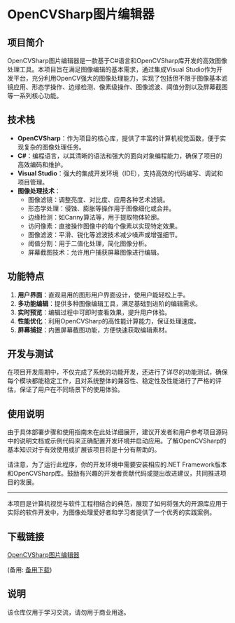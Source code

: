 # OpenCVSharp图片编辑器

## 项目简介

OpenCVSharp图片编辑器是一款基于C#语言和OpenCVSharp库开发的高效图像处理工具。本项目旨在满足图像编辑的基本需求，通过集成Visual Studio作为开发平台，充分利用OpenCV强大的图像处理能力，实现了包括但不限于图像基本滤镜应用、形态学操作、边缘检测、像素级操作、图像滤波、阈值分割以及屏幕截图等一系列核心功能。

## 技术栈

- **OpenCVSharp**：作为项目的核心库，提供了丰富的计算机视觉函数，便于实现复杂的图像处理任务。
- **C#**：编程语言，以其清晰的语法和强大的面向对象编程能力，确保了项目的高效编码和维护。
- **Visual Studio**：强大的集成开发环境（IDE），支持高效的代码编写、调试和项目管理。
- **图像处理技术**：
    - 图像滤镜：调整亮度、对比度、应用各种艺术滤镜。
    - 形态学处理：侵蚀、膨胀等操作用于图像细化或合并。
    - 边缘检测：如Canny算法等，用于提取物体轮廓。
    - 访问像素：直接操作图像中的每个像素以实现特定效果。
    - 图像滤波：平滑、锐化等滤波技术减少噪声或增强细节。
    - 阈值分割：用于二值化处理，简化图像分析。
    - 屏幕截图技术：允许用户捕获屏幕图像进行编辑。

## 功能特点

1. **用户界面**：直观易用的图形用户界面设计，使用户能轻松上手。
2. **多功能编辑**：提供多种图像编辑工具，满足基础到进阶的编辑需求。
3. **实时预览**：编辑过程中可即时查看效果，提升用户体验。
4. **性能优化**：利用OpenCVSharp的高性能计算能力，保证处理速度。
5. **屏幕捕捉**：内置屏幕截图功能，方便快速获取编辑素材。

## 开发与测试

在项目开发周期中，不仅完成了系统的功能开发，还进行了详尽的功能测试，确保每个模块都能稳定工作，且对系统整体的兼容性、稳定性及性能进行了严格的评估，保证了用户在不同场景下的使用体验。

## 使用说明

由于具体部署步骤和使用指南未在此处详细展开，建议开发者和用户参考项目源码中的说明文档或示例代码来正确配置开发环境并启动应用。了解OpenCVSharp的基本知识对于有效使用或扩展该项目将是十分有帮助的。

请注意，为了运行此程序，你的开发环境中需要安装相应的.NET Framework版本和OpenCVSharp库。鼓励有兴趣的开发者贡献代码或提出改进建议，共同推进项目的发展。

---

本项目是计算机视觉与软件工程相结合的典范，展现了如何将强大的开源库应用于实际的软件开发中，为图像处理爱好者和学习者提供了一个优秀的实践案例。

## 下载链接
[OpenCVSharp图片编辑器](https://pan.quark.cn/s/bbfc6002f2ed) 

(备用: [备用下载](https://pan.baidu.com/s/1y8St9smMZNyBgdEio9cUbg?pwd=1234))

## 说明

该仓库仅用于学习交流，请勿用于商业用途。
